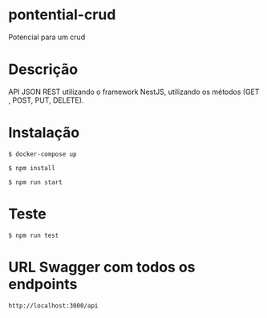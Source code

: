 # pontential-crud
Potencial para um crud

# Descrição
API JSON REST utilizando o framework NestJS, utilizando os métodos (​GET​, ​POST​, ​PUT​, DELETE​).

# Instalação
```
$ docker-compose up
```
```
$ npm install
```
```
$ npm run start
```

# Teste
```
$ npm run test
```

# URL Swagger com todos os endpoints
```
http://localhost:3000/api
```